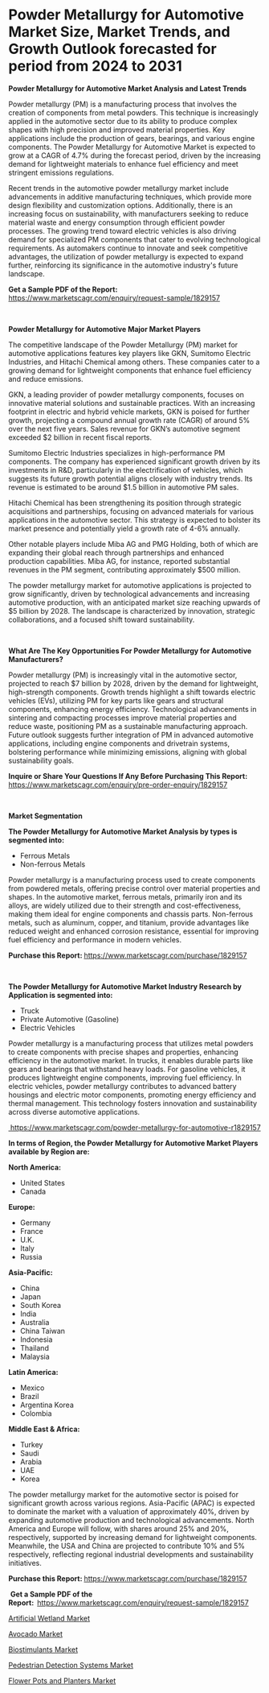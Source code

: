 <p><h1>Powder Metallurgy for Automotive Market Size, Market Trends, and Growth Outlook forecasted for period from 2024 to 2031</h1></p><p><strong>Powder Metallurgy for Automotive Market Analysis and Latest Trends</strong></p>
<p><p>Powder metallurgy (PM) is a manufacturing process that involves the creation of components from metal powders. This technique is increasingly applied in the automotive sector due to its ability to produce complex shapes with high precision and improved material properties. Key applications include the production of gears, bearings, and various engine components. The Powder Metallurgy for Automotive Market is expected to grow at a CAGR of 4.7% during the forecast period, driven by the increasing demand for lightweight materials to enhance fuel efficiency and meet stringent emissions regulations.</p><p>Recent trends in the automotive powder metallurgy market include advancements in additive manufacturing techniques, which provide more design flexibility and customization options. Additionally, there is an increasing focus on sustainability, with manufacturers seeking to reduce material waste and energy consumption through efficient powder processes. The growing trend toward electric vehicles is also driving demand for specialized PM components that cater to evolving technological requirements. As automakers continue to innovate and seek competitive advantages, the utilization of powder metallurgy is expected to expand further, reinforcing its significance in the automotive industry's future landscape.</p></p>
<p><strong>Get a Sample PDF of the Report:&nbsp;</strong> <a href="https://www.marketscagr.com/enquiry/request-sample/1829157?utm_campaign=1694&utm_medium=2&utm_source=Github&utm_content=ia&utm_term=15102024&utm_id=powder-metallurgy-for-automotive">https://www.marketscagr.com/enquiry/request-sample/1829157</a></p>
<p>&nbsp;</p>
<p><strong>Powder Metallurgy for Automotive Major Market Players</strong></p>
<p><p>The competitive landscape of the Powder Metallurgy (PM) market for automotive applications features key players like GKN, Sumitomo Electric Industries, and Hitachi Chemical among others. These companies cater to a growing demand for lightweight components that enhance fuel efficiency and reduce emissions.</p><p>GKN, a leading provider of powder metallurgy components, focuses on innovative material solutions and sustainable practices. With an increasing footprint in electric and hybrid vehicle markets, GKN is poised for further growth, projecting a compound annual growth rate (CAGR) of around 5% over the next five years. Sales revenue for GKN’s automotive segment exceeded $2 billion in recent fiscal reports.</p><p>Sumitomo Electric Industries specializes in high-performance PM components. The company has experienced significant growth driven by its investments in R&D, particularly in the electrification of vehicles, which suggests its future growth potential aligns closely with industry trends. Its revenue is estimated to be around $1.5 billion in automotive PM sales.</p><p>Hitachi Chemical has been strengthening its position through strategic acquisitions and partnerships, focusing on advanced materials for various applications in the automotive sector. This strategy is expected to bolster its market presence and potentially yield a growth rate of 4-6% annually.</p><p>Other notable players include Miba AG and PMG Holding, both of which are expanding their global reach through partnerships and enhanced production capabilities. Miba AG, for instance, reported substantial revenues in the PM segment, contributing approximately $500 million.</p><p>The powder metallurgy market for automotive applications is projected to grow significantly, driven by technological advancements and increasing automotive production, with an anticipated market size reaching upwards of $5 billion by 2028. The landscape is characterized by innovation, strategic collaborations, and a focused shift toward sustainability.</p></p>
<p>&nbsp;</p>
<p><strong>What Are The Key Opportunities For Powder Metallurgy for Automotive Manufacturers?</strong></p>
<p><p>Powder metallurgy (PM) is increasingly vital in the automotive sector, projected to reach $7 billion by 2028, driven by the demand for lightweight, high-strength components. Growth trends highlight a shift towards electric vehicles (EVs), utilizing PM for key parts like gears and structural components, enhancing energy efficiency. Technological advancements in sintering and compacting processes improve material properties and reduce waste, positioning PM as a sustainable manufacturing approach. Future outlook suggests further integration of PM in advanced automotive applications, including engine components and drivetrain systems, bolstering performance while minimizing emissions, aligning with global sustainability goals.</p></p>
<p><strong>Inquire or Share Your Questions If Any Before Purchasing This Report:</strong> <a href="https://www.marketscagr.com/enquiry/pre-order-enquiry/1829157?utm_campaign=1694&utm_medium=2&utm_source=Github&utm_content=ia&utm_term=15102024&utm_id=powder-metallurgy-for-automotive">https://www.marketscagr.com/enquiry/pre-order-enquiry/1829157</a></p>
<p>&nbsp;</p>
<p><strong>Market Segmentation</strong></p>
<p><strong>The Powder Metallurgy for Automotive Market Analysis by types is segmented into:</strong></p>
<p><ul><li>Ferrous Metals</li><li>Non-ferrous Metals</li></ul></p>
<p><p>Powder metallurgy is a manufacturing process used to create components from powdered metals, offering precise control over material properties and shapes. In the automotive market, ferrous metals, primarily iron and its alloys, are widely utilized due to their strength and cost-effectiveness, making them ideal for engine components and chassis parts. Non-ferrous metals, such as aluminum, copper, and titanium, provide advantages like reduced weight and enhanced corrosion resistance, essential for improving fuel efficiency and performance in modern vehicles.</p></p>
<p><strong>Purchase this Report:&nbsp;</strong><a href="https://www.marketscagr.com/purchase/1829157?utm_campaign=1694&utm_medium=2&utm_source=Github&utm_content=ia&utm_term=15102024&utm_id=powder-metallurgy-for-automotive">https://www.marketscagr.com/purchase/1829157</a></p>
<p>&nbsp;</p>
<p><strong>The Powder Metallurgy for Automotive Market Industry Research by Application is segmented into:</strong></p>
<p><ul><li>Truck</li><li>Private Automotive (Gasoline)</li><li>Electric Vehicles</li></ul></p>
<p><p>Powder metallurgy is a manufacturing process that utilizes metal powders to create components with precise shapes and properties, enhancing efficiency in the automotive market. In trucks, it enables durable parts like gears and bearings that withstand heavy loads. For gasoline vehicles, it produces lightweight engine components, improving fuel efficiency. In electric vehicles, powder metallurgy contributes to advanced battery housings and electric motor components, promoting energy efficiency and thermal management. This technology fosters innovation and sustainability across diverse automotive applications.</p></p>
<p><a href="https://www.marketscagr.com/powder-metallurgy-for-automotive-r1829157?utm_campaign=1694&utm_medium=2&utm_source=Github&utm_content=ia&utm_term=15102024&utm_id=powder-metallurgy-for-automotive">&nbsp;https://www.marketscagr.com/powder-metallurgy-for-automotive-r1829157</a></p>
<p><strong>In terms of Region, the Powder Metallurgy for Automotive Market Players available by Region are:</strong></p>
<p>
    <p> <strong> North America: </strong>
        <ul>
            <li>United States</li>
            <li>Canada</li>
        </ul>
        </p> 
    <p> <strong> Europe: </strong>
        <ul>
            <li>Germany</li>
            <li>France</li>
            <li>U.K.</li>
            <li>Italy</li>
            <li>Russia</li>
        </ul>
        </p> 
    <p> <strong> Asia-Pacific: </strong>
        <ul>
            <li>China</li>
            <li>Japan</li>
            <li>South Korea</li>
            <li>India</li>
            <li>Australia</li>
            <li>China Taiwan</li>
            <li>Indonesia</li>
            <li>Thailand</li>
            <li>Malaysia</li>
        </ul>
        </p> 
    <p> <strong> Latin America: </strong>
        <ul>
            <li>Mexico</li>
            <li>Brazil</li>
            <li>Argentina Korea</li>
            <li>Colombia</li>
        </ul>
        </p> 
    <p> <strong> Middle East & Africa: </strong>
        <ul>
            <li>Turkey</li>
            <li>Saudi</li>
            <li>Arabia</li>
            <li>UAE</li>
            <li>Korea</li>
        </ul>
    </p>
    </p>
<p><p>The powder metallurgy market for the automotive sector is poised for significant growth across various regions. Asia-Pacific (APAC) is expected to dominate the market with a valuation of approximately 40%, driven by expanding automotive production and technological advancements. North America and Europe will follow, with shares around 25% and 20%, respectively, supported by increasing demand for lightweight components. Meanwhile, the USA and China are projected to contribute 10% and 5% respectively, reflecting regional industrial developments and sustainability initiatives.</p></p>
<p><strong>Purchase this Report: </strong><a href="https://www.marketscagr.com/purchase/1829157?utm_campaign=1694&utm_medium=2&utm_source=Github&utm_content=ia&utm_term=15102024&utm_id=powder-metallurgy-for-automotive">https://www.marketscagr.com/purchase/1829157</a></p>
<p>&nbsp;<strong>Get a Sample PDF of the Report:&nbsp;&nbsp;</strong><a href="https://www.marketscagr.com/enquiry/request-sample/1829157?utm_campaign=1694&utm_medium=2&utm_source=Github&utm_content=ia&utm_term=15102024&utm_id=powder-metallurgy-for-automotive">https://www.marketscagr.com/enquiry/request-sample/1829157</a></p>
<p><strong></strong></p>
<p><p><a href="https://www.linkedin.com/pulse/global-artificial-wetland-industry-research-report-competitive-sxoee?utm_campaign=1694&utm_medium=2&utm_source=Github&utm_content=ia&utm_term=15102024&utm_id=powder-metallurgy-for-automotive">Artificial Wetland Market</a></p><p><a href="https://www.linkedin.com/pulse/analyzing-global-avocado-market-growth-prospects-future-forecast-pjfke?utm_campaign=1694&utm_medium=2&utm_source=Github&utm_content=ia&utm_term=15102024&utm_id=powder-metallurgy-for-automotive">Avocado Market</a></p><p><a href="https://www.linkedin.com/pulse/biostimulants-industry-insights-report-analyzing-market-trends-bqhle?utm_campaign=1694&utm_medium=2&utm_source=Github&utm_content=ia&utm_term=15102024&utm_id=powder-metallurgy-for-automotive">Biostimulants Market</a></p><p><a href="https://www.linkedin.com/pulse/market-dynamics-future-trends-global-pedestrian-detection-zqz4c?utm_campaign=1694&utm_medium=2&utm_source=Github&utm_content=ia&utm_term=15102024&utm_id=powder-metallurgy-for-automotive">Pedestrian Detection Systems Market</a></p><p><a href="https://www.linkedin.com/pulse/consumer-behavior-shifts-flower-pots-planters-market-demand-oh6ye?utm_campaign=1694&utm_medium=2&utm_source=Github&utm_content=ia&utm_term=15102024&utm_id=powder-metallurgy-for-automotive">Flower Pots and Planters Market</a></p></p>